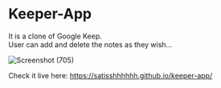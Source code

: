 ﻿# Keeper-App

It is a clone of Google Keep. <br />
User can add and delete the notes as they wish...

![Screenshot (705)](https://user-images.githubusercontent.com/58567211/136426596-4e11f482-4003-4748-9e7d-a8bc72a33b3f.png)

Check it live here: https://satisshhhhhh.github.io/keeper-app/
